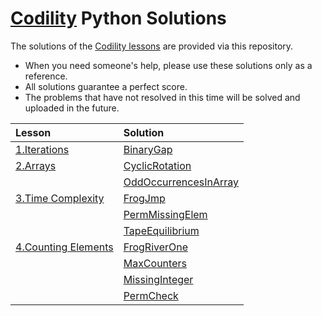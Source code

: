 <a href="https://app.codility.com/programmers/">Codility</a> Python Solutions
=====

The solutions of the <a href="https://app.codility.com/programmers/">Codility lessons</a> are provided via this repository.  
* When you need someone's help, please use these solutions only as a reference.  
* All solutions guarantee a perfect score.
* The problems that have not resolved in this time will be solved and uploaded in the future.

|Lesson|Solution|
|:---|:---|
|<a href="https://app.codility.com/programmers/lessons/1-iterations/">1.Iterations</a>|<a href="https://medium.com/@young200405/codility-lesson-01-binarygap-df4f303d77aa">BinaryGap</a>|
|<a href="https://app.codility.com/programmers/lessons/2-arrays/">2.Arrays</a>|<a href="https://medium.com/@young200405/codility-lesson-02-1-cyclicrotation-5d177f8ef064">CyclicRotation</a>|
||<a href="https://medium.com/@young200405/codility-lesson-02-2-oddoccurrencesinarray-ec5098a83f43">OddOccurrencesInArray</a>|
|<a href="https://app.codility.com/programmers/lessons/3-time_complexity/">3.Time Complexity</a>|<a href="https://medium.com/@young200405/codility-lesson-03-1-frogjmp-31b44303156e">FrogJmp</a>|
||<a href="https://medium.com/@young200405/codility-lesson-03-2-permmissingelem-5154660bae2a">PermMissingElem</a>|
||<a href="https://medium.com/@young200405/codility-lesson-03-3-tapeequilibrium-8c8d8fb6e5c0">TapeEquilibrium</a>|
|<a href="https://app.codility.com/programmers/lessons/4-counting_elements/">4.Counting Elements</a>|<a href="https://medium.com/@young200405/codility-lesson-04-1-frogriverone-ad89e58572e0">FrogRiverOne</a>|
||<a href="https://medium.com/@young200405/codility-lesson-04-2-maxcounters-1c2101df32f9">MaxCounters</a>|
||<a href="https://medium.com/@young200405/codility-lesson-04-3-missinginteger-249f4f638e72">MissingInteger</a>|
||<a href="https://yeonghyeon.medium.com/codility-lesson-04-4-permcheck-522ca1d46deb">PermCheck</a>|
